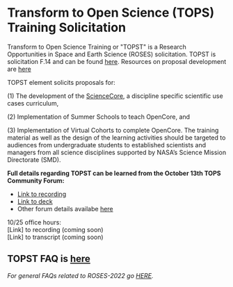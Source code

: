 # Transform to Open Science (TOPS) Training Solicitation 

Transform to Open Science Training or "TOPST" is a Research Opportunities in Space and Earth Science (ROSES) solicitation. TOPST is solicitation F.14 and can be found [here](https://nspires.nasaprs.com/external/viewrepositorydocument/cmdocumentid=860824/solicitationId=%7BAB776446-03A8-4C24-845D-2E5A2ADA2D5A%7D/viewSolicitationDocument=1/F.14_TOPST_Amend46.pdf). Resources on proposal development are [here](./proposal_resources.md)

TOPST element solicits proposals for:

(1)  The development of the [ScienceCore](https://github.com/nasa/Transform-to-Open-Science/blob/main/docs/Area2_Capacity_Sharing/ScienceCore/readme.md), a discipline specific scientific use cases curriculum, 

(2) Implementation of Summer Schools to teach OpenCore, and 

(3) Implementation of Virtual Cohorts to complete OpenCore. The training material as well as the design of the learning activities should be targeted to audiences from undergraduate students to established scientists and managers from all science disciplines supported by NASA’s Science Mission Directorate (SMD).  

**Full details regarding TOPST can be learned from the October 13th TOPS Community Forum:**
* [Link to recording](https://www.youtube.com/watch?v=wTtmdWqUr1c)
* [Link to deck](https://doi.org/10.5281/zenodo.7195790)
* Other forum details availabe [here](/docs/Area1_Engagement/Community_Forums/20221013_community_forum.md)

10/25 office hours: \
[Link] to recording (coming soon) \
[Link] to transcript (coming soon)

## TOPST FAQ is [here](/docs/Area4_Moving_To_Openness/TOPST/TOPST_FAQ.md)
*For general FAQs related to ROSES-2022 go [HERE](https://science.nasa.gov/researchers/sara/faqs#14).*
